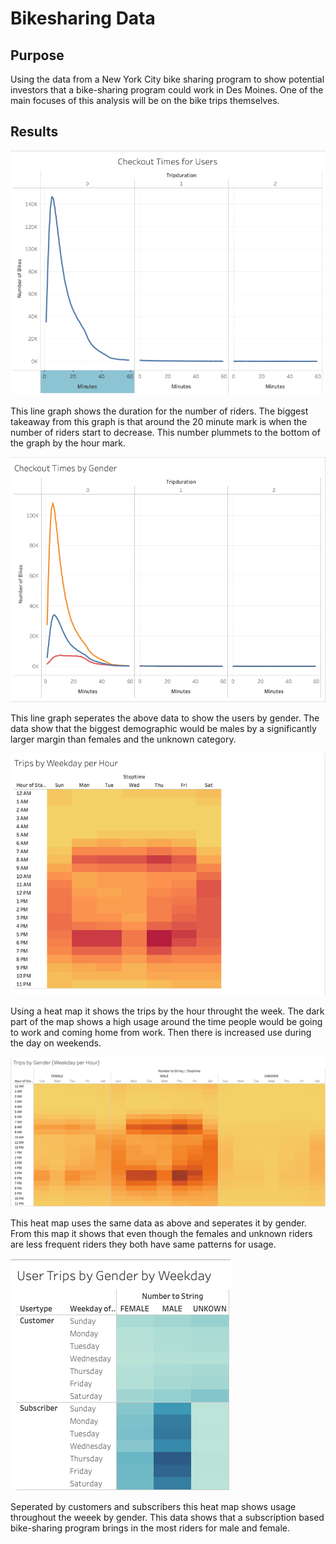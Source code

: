 # Bikesharing Data
## Purpose
Using the data from a New York City bike sharing program to show potential investors that a bike-sharing program could work in Des Moines. One of the main focuses of this analysis will be on the bike trips themselves.

## Results

![](ctbu.png)

This line graph shows the duration for the number of riders. The biggest takeaway from this graph is that around the 20 minute mark is when the number of riders start to decrease. This number plummets to the bottom of the graph by the hour mark.

![](CtbG.png)

This line graph seperates the above data to show the users by gender. The data show that the biggest demographic would be males by a significantly larger margin than females and the unknown category.

![](tbw.png)

Using a heat map it shows the trips by the hour throught the week. The dark part of the map shows a high usage around the time people would be going to work and coming home from work. Then there is increased use during the day on weekends.

![](tbg.png)

This heat map uses the same data as above and seperates it by gender. From this map it shows that even though the females and unknown riders are less frequent riders they both have same patterns for usage.

![](gbw.png)

Seperated by customers and subscribers this heat map shows usage throughout the weeek by gender. This data shows that a subscription based bike-sharing program brings in the most riders for male and female. 
